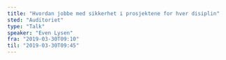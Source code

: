 ```yaml
---
title: "Hvordan jobbe med sikkerhet i prosjektene for hver disiplin"
sted: "Auditoriet"
type: "Talk"
speaker: "Even Lysen"
fra: "2019-03-30T09:10"
til: "2019-03-30T09:45"
---
```

